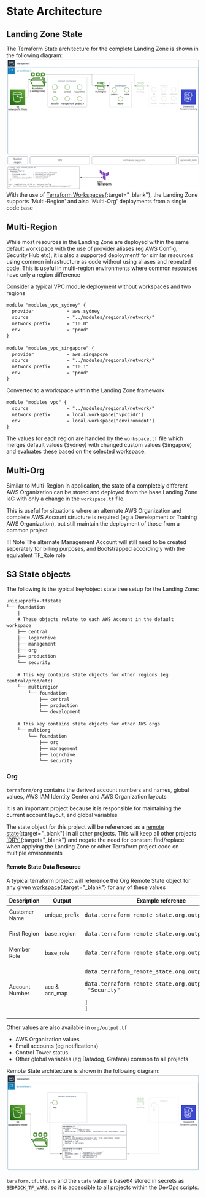 # State Architecture
## Landing Zone State
The Terraform State architecture for the complete Landing Zone is shown in the following diagram:
![](./lz_state.png)
With the use of [Terraform Workspaces](https://developer.hashicorp.com/terraform/language/state/workspaces#using-workspaces){:target="_blank"}, the Landing Zone supports 'Multi-Region' and also 'Multi-Org' deployments from a single code base

## Multi-Region
While most resources in the Landing Zone are deployed within the same default workspace with the use of provider aliases (eg AWS Config, Security Hub etc), it is also a supported deploymentf for similar resources using common infrastructure as code without using aliases and repeated code. This is useful in multi-region environments where common resources have only a region difference

Consider a typical VPC module deployment without workspaces and two regions

```hcl
module "modules_vpc_sydney" {
  provider            = aws.sydney
  source              = "../modules/regional/network/"
  network_prefix      = "10.0"
  env                 = "prod"
}

module "modules_vpc_singapore" {
  provider            = aws.singapore
  source              = "../modules/regional/network/"
  network_prefix      = "10.1"
  env                 = "prod"
}
```

Converted to a workspace within the Landing Zone framework

```hcl
module "modules_vpc" {
  source              = "../modules/regional/network/"
  network_prefix      = local.workspace["vpccidr"]
  env                 = local.workspace["environment"]
}
```

The values for each region are handled by the `workspace.tf` file which merges default values (Sydney) with changed custom values (Singapore) and evaluates these based on the selected workspace.

## Multi-Org
Similar to Multi-Region in application, the state of a completely different AWS Organization can be stored and deployed from the base Landing Zone IaC with only a change in the `workspace.tf` file.

This is useful for situations where an alternate AWS Organization and complete AWS Account structure is required (eg a Development or Training AWS Organization), but still maintain the deployment of those from a common project

!!! Note
    The alternate Management Account will still need to be created seperately for billing purposes, and Bootstrapped accordingly with the equivalent TF_Role role

## S3 State objects
The following is the typical key/object state tree setup for the Landing Zone:
```
uniqueprefix-tfstate
└── foundation
    |
    # These objects relate to each AWS Account in the default workspace
    ├── central
    ├── logarchive
    ├── management
    ├── org
    ├── production
    └── security
 
    # This key contains state objects for other regions (eg central/prod/etc)
    └── multiregion
        └── foundation 
            ├── central
            ├── production
            └── development

    # This key contains state objects for other AWS orgs
    └── multiorg
        └── foundation 
            ├── org
            ├── management
            ├── logrchive
            └── security
```

### Org
`terraform/org` contains the derived account numbers and names, global values, AWS IAM Identity Center and AWS Organization layouts

It is an important project because it is responsible for maintaining the current account layout, and global variables

The state object for this project will be referenced as a [remote state](https://registry.terraform.io/providers/hashicorp/terraform/latest/docs/data-sources/remote_state){:target="_blank"} in all other projects. This will keep all other projects ['DRY'](https://en.wikipedia.org/wiki/Don%27t_repeat_yourself){:target="_blank"} and negate the need for constant find/replace when applying the Landing Zone or other Terraform project code on multiple environments

#### Remote State Data Resource
A typical terraform project will reference the Org Remote State object for any given [workspace](https://developer.hashicorp.com/terraform/language/state/workspaces#using-workspaces){:target="_blank"} for any of these values

| Description | Output | <div style="width:400px">Example reference</div> |
| ------------- | -------------- | ------------------------------------------------------|
| Customer Name | unique_prefix  | <pre>data.terraform_remote_state.org.outputs.unique_prefix</pre>|
| First Region  | base_region    | <pre>data.terraform_remote_state.org.outputs.base_region</pre>|
| Member Role   | base_role      | <pre>data.terraform_remote_state.org.outputs.base_role</pre>|
| Account Number| acc & acc_map  | <pre>data.terraform_remote_state.org.outputs.acc[ <br>  data.terraform_remote_state.org.outputs.acc_map[<br>    "Security" <br>  ]<br>]</pre>|

Other values are also available in `org/output.tf`

- AWS Organization values
- Email accounts (eg notifications)
- Control Tower status
- Other global variables (eg Datadog, Grafana) common to all projects

Remote State architecture is shown in the following diagram:
![](./p_state.png)

`teraform.tf.tfvars` and the `state` value is base64 stored in secrets as `BEDROCK_TF_VARS`, so it is accessible to all projects within the DevOps scripts.